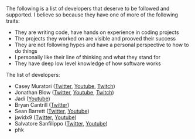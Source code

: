 The following is a list of developers that deserve to be followed and supported. I believe so because they have one of more of the following traits:

- They are writing code, have hands on experience in coding projects
- The projects they worked on are visible and prooved their success
- They are not following hypes and have a personal perspective to how to do things
- I personally like their line of thinking and what they stand for
- They have deep low level knowledge of how software works


The list of developers:

- Casey Muratori ([Twitter](https://twitter.com/cmuratori), [Youtube](https://www.youtube.com/c/MollyRocket/featured), [Twitch](https://www.twitch.tv/handmade_hero))
- Jonathan Blow ([Twitter](https://twitter.com/Jonathan_Blow), [Youtube](https://www.youtube.com/user/jblow888), [Twitch](https://www.twitch.tv/j_blow))
- Jadi ([Youtube](https://www.youtube.com/c/geekingjadi/featured))
- Bryan Cantrill ([Twitter](https://twitter.com/bcantrill))
- Sean Barrett ([Twitter](https://twitter.com/nothings), [Youtube](https://www.youtube.com/c/SeanTBarrett))
- javidx9 ([Twitter](https://twitter.com/javidx9), [Youtube](https://www.youtube.com/javidx9))
- Salvatore Sanfilippo ([Twitter](https://twitter.com/antirez), [Youtube](https://www.youtube.com/user/antirez))
- phk
